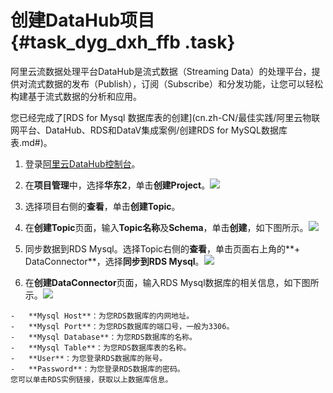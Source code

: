 # 创建DataHub项目 {#task_dyg_dxh_ffb .task}

阿里云流数据处理平台DataHub是流式数据（Streaming Data）的处理平台，提供对流式数据的发布（Publish），订阅（Subscribe）和分发功能，让您可以轻松构建基于流式数据的分析和应用。

您已经完成了[RDS for Mysql 数据库表的创建](cn.zh-CN/最佳实践/阿里云物联网平台、DataHub、RDS和DataV集成案例/创建RDS for MySQL数据库表.md#)。

1.  登录[阿里云DataHub控制台](https://datahub.console.aliyun.com/)。 
2.   在**项目管理**中，选择**华东2**，单击**创建Project**。![](http://static-aliyun-doc.oss-cn-hangzhou.aliyuncs.com/assets/img/21747/155410415312592_zh-CN.png)

 
3.  选择项目右侧的**查看**，单击**创建Topic**。 
4.   在**创建Topic**页面，输入**Topic名称**及**Schema**，单击**创建**，如下图所示。![](http://static-aliyun-doc.oss-cn-hangzhou.aliyuncs.com/assets/img/21747/155410415312593_zh-CN.png)

 
5.   同步数据到RDS Mysql。选择Topic右侧的**查看**，单击页面右上角的**+ DataConnector**，选择**同步到RDS Mysql**。![](http://static-aliyun-doc.oss-cn-hangzhou.aliyuncs.com/assets/img/21747/155410415312594_zh-CN.png)

 
6.   在**创建DataConnector**页面，输入RDS Mysql数据库的相关信息，如下图所示。![](http://static-aliyun-doc.oss-cn-hangzhou.aliyuncs.com/assets/img/21747/155410415312596_zh-CN.png)

 

    -   **Mysql Host**：为您RDS数据库的内网地址。
    -   **Mysql Port**：为您RDS数据库的端口号，一般为3306。
    -   **Mysql Database**：为您RDS数据库的名称。
    -   **Mysql Table**：为您RDS数据库表的名称。
    -   **User**：为您登录RDS数据库的账号。
    -   **Password**：为您登录RDS数据库的密码。
    您可以单击RDS实例链接，获取以上数据库信息。


